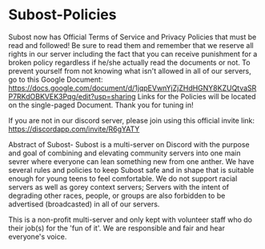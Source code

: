 # Subost-Policies
Subost now has Official Terms of Service and Privacy Policies that must be read and followed! Be sure to read them and remember that we reserve all rights in our server including the fact that you can receive punishment for a broken policy regardless if he/she actually read the documents or not. To prevent yourself from not knowing what isn't allowed in all of our servers, go to this Google Document: https://docs.google.com/document/d/1jqpEVwnYjZjZHdHGNY8KZUQtvaSRP7RKdOBKVEK3Pqg/edit?usp=sharing
Links for the Policies will be located on the single-paged Document. Thank you for tuning in!

If you are not in our discord server, please join using this official invite link: https://discordapp.com/invite/R6gYATY

Abstract of Subost-
Subost is a multi-server on Discord with the purpose and goal of combining and elevating community servers into one main sevrer where everyone can lean something new from one anther. We have several rules and policies to keep Subost safe and in shape that is suitable enough for young teens to feel comfortable.
We do not support racial servers as well as gorey context servers; Servers with the intent of degrading other races, people, or groups are also forbidden to be advertised (broadcasted) in all of our servers.

This is a non-profit multi-server and only kept with volunteer staff who do their job(s) for the 'fun of it'. We are responsible and fair and hear everyone's voice.
